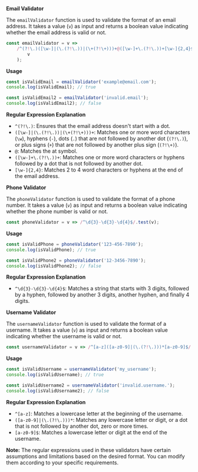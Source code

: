 **Email Validator**

The `emailValidator` function is used to validate the format of an email address. It takes a value (`v`) as input and returns a boolean value indicating whether the email address is valid or not.

```javascript
const emailValidator = v =>
    /^(?!\.)([\w-]|(\.(?!\.))|(\+(?!\+)))+@([\w-]+\.(?!\.))+[\w-]{2,4}$/.test(
        v
    );
```

**Usage**

```javascript
const isValidEmail = emailValidator('example@email.com');
console.log(isValidEmail); // true

const isValidEmail2 = emailValidator('invalid.email');
console.log(isValidEmail2); // false
```

**Regular Expression Explanation**

-   `^(?!\.)`: Ensures that the email address doesn't start with a dot.
-   `([\w-]|(\.(?!\.))|(\+(?!\+)))+`: Matches one or more word characters (`\w`), hyphens (`-`), dots (`.`) that are not followed by another dot (`(?!\.)`), or plus signs (`+`) that are not followed by another plus sign (`(?!\+)`).
-   `@`: Matches the at symbol.
-   `([\w-]+\.(?!\.))+`: Matches one or more word characters or hyphens followed by a dot that is not followed by another dot.
-   `[\w-]{2,4}`: Matches 2 to 4 word characters or hyphens at the end of the email address.

**Phone Validator**

The `phoneValidator` function is used to validate the format of a phone number. It takes a value (`v`) as input and returns a boolean value indicating whether the phone number is valid or not.

```javascript
const phoneValidator = v => /^\d{3}-\d{3}-\d{4}$/.test(v);
```

**Usage**

```javascript
const isValidPhone = phoneValidator('123-456-7890');
console.log(isValidPhone); // true

const isValidPhone2 = phoneValidator('12-3456-7890');
console.log(isValidPhone2); // false
```

**Regular Expression Explanation**

-   `^\d{3}-\d{3}-\d{4}$`: Matches a string that starts with 3 digits, followed by a hyphen, followed by another 3 digits, another hyphen, and finally 4 digits.

**Username Validator**

The `usernameValidator` function is used to validate the format of a username. It takes a value (`v`) as input and returns a boolean value indicating whether the username is valid or not.

```javascript
const usernameValidator = v => /^[a-z]([a-z0-9]|(\.(?!\.)))*[a-z0-9]$/.test(v);
```

**Usage**

```javascript
const isValidUsername = usernameValidator('my_username');
console.log(isValidUsername); // true

const isValidUsername2 = usernameValidator('invalid.username.');
console.log(isValidUsername2); // false
```

**Regular Expression Explanation**

-   `^[a-z]`: Matches a lowercase letter at the beginning of the username.
-   `([a-z0-9]|(\.(?!\.)))*`: Matches any lowercase letter or digit, or a dot that is not followed by another dot, zero or more times.
-   `[a-z0-9]$`: Matches a lowercase letter or digit at the end of the username.

**Note:** The regular expressions used in these validators have certain assumptions and limitations based on the desired format. You can modify them according to your specific requirements.
